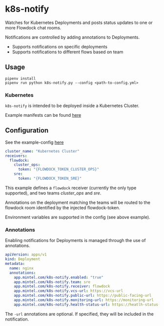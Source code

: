 # k8s-notify

Watches for Kubernetes Deployments and posts status updates to one or more Flowdock chat rooms.

Notifications are controlled by adding annotations to Deployments.

- Supports notifications on specific deployments
- Supports notifications to different flows based on team

## Usage

```
pipenv install
pipenv run python k8s-notify.py --config <path-to-config.yml>
```

### Kubernetes

`k8s-notify` is intended to be deployed inside a Kubernetes Cluster.

Example manifests can be found [here](./deploy/)

## Configuration

See the example-config [here](./hack/config.example.yml) 

```yaml
cluster_name: "Kubernetes Cluster"
receivers:
  flowdock:
    cluster_ops:
      token: "{FLOWDOCK_TOKEN_CLUSTER_OPS}"
    sre:
      token: "{FLOWDOCK_TOKEN_SRE}"
```

This example defines a `flowdock` receiver (currently the only type supported), and two teams *cluster_ops* and *sre*.

Annotations on the deployment matching the teams will be routed to the flowdock room identified by the injected flowdock-token.

Environment variables are supported in the config (see above example).

### Annotations

Enabling notifications for Deployments is managed through the use of annotations.

```yaml
apiVersion: apps/v1
kind: Deployment
metadata:
  name: nginx
  annotations: 
    app.mintel.com/k8s-notify.enabled: "true"
    app.mintel.com/k8s-notify.team: sre
    app.mintel.com/k8s-notify.receiver: flowdock
    app.mintel.com/k8s-notify.vcs-url: https://vcs-url
    app.mintel.com/k8s-notify.public-url: https://public-facing-url
    app.mintel.com/k8s-notify.monitoring-url: https://monitoring-url
    app.mintel.com/k8s-notify.health-status-url: https://heatlh-status-url
```

The `-url` annotations are optional. If specified, they will be included in the notification.
